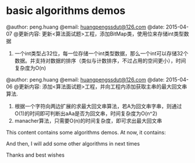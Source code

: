 basic algorithms demos
========================================================
@author:            peng.huang
@email:             huangpengssdut@126.com
@date:              2015-04-07
@更新内容:
更新<算法面试题>工程，添加BitMap类，使用位来存储int类型数据
1. 一个int类型占32位，每一位存储一个int类型数据，那么一个int可以存储32个数据。并支持对数据的排序（类似与计数排序，不过占用的空间更小），时间复杂度为O(n)

@author:            peng.huang
@email:             huangpengssdut@126.com
@date:              2015-04-06
@更新内容:
添加<算法面试题>工程，并向工程内添加获取主串的最大回文串算法.
1. 根据一个字符向两边扩展的求最大回文串算法，若A为回文串字串，则通过O(1)的时间即可判断出aAa是否为回文串，时间复杂度为O(n^2)
2. manacher算法，只需要O(n)的时间复杂度，即可求出最大回文串

This content contains some algorithms demos.
At now, it contains:
<sorts>
<kdtree>
<lru>
<shingling>
<interviews questions>

And then, I will add some other algorithms in next times

Thanks and best wishes
